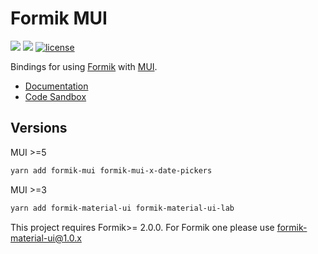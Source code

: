 # Formik MUI

![](https://github.com/stackworx/formik-mui/workflows/Build%20formik-mui/badge.svg)
![](https://github.com/stackworx/formik-mui/workflows/Build%20formik-mui-x-date-pickers/badge.svg)
[![license](https://badgen.now.sh/badge/license/MIT)](./LICENSE)

Bindings for using [Formik](https://github.com/jaredpalmer/formik) with [MUI](https://mui.com/).

- [Documentation](https://stackworx.github.io/formik-mui)
- [Code Sandbox](https://codesandbox.io/s/915qlr56rp)

## Versions

MUI >=5

```bash
yarn add formik-mui formik-mui-x-date-pickers
```

MUI >=3

```bash
yarn add formik-material-ui formik-material-ui-lab
```

This project requires Formik>= 2.0.0. For Formik one please use formik-material-ui@1.0.x
